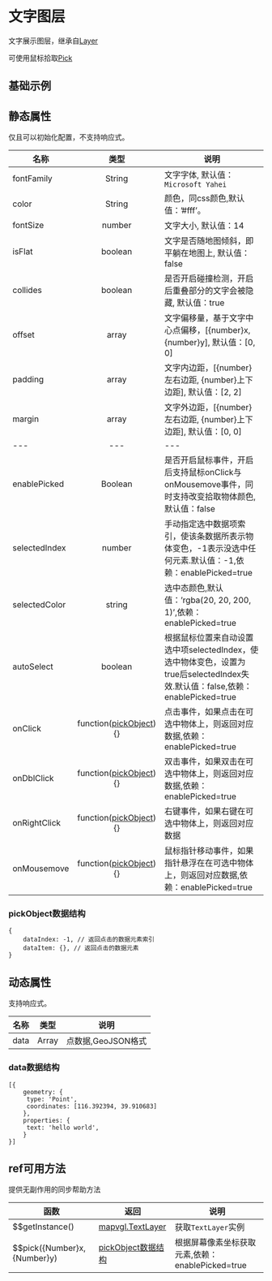 # 文字图层
文字展示图层，继承自[Layer](https://mapv.baidu.com/gl/docs/Layer.html)

可使用鼠标拾取[Pick](https://mapv.baidu.com/gl/docs/Pick.html)

## 基础示例

<vuep template="#example"></vuep>

<script v-pre type="text/x-template" id="example">

  <template>
    <div class="bmap-page-container">
      <el-bmap vid="bmapDemo" :zoom="zoom" :center="center" class="bmap-demo">
        <el-bmapv-view>
            <el-bmapv-text-layer color="#fff" :stroke-color="'red'" :font-weight="600" :offset="[0,100]" :font-size="30" :data="data" :enable-picked="true" :auto-select="true" :on-click="(e)=>{clickMarker(e)}"></el-bmapv-text-layer>
        </el-bmapv-view>
      </el-bmap>
      <button @click="switchHeight">切换文字高度</button> 
    </div>
  </template>

  <style>
    .bmap-demo {
      height: 300px;
    }
  </style>

  <script>
  
    module.exports = {
      name: 'bmap-page',
      data() {
        
        return {
          zoom: 14,
          center: [121.5273285, 31.21515044],
          color: '#ff0',
          data: [{
              geometry: {
                  type: 'Point',
                  coordinates: [121.5273285, 31.21515044],
              },
              properties: {
                  text: 'hello world'
                }
          }]
        };
      },
      mounted(){
      },
      methods: {
        clickMarker(e){
            console.log(e);
        },
        switchHeight(){
          let top = Math.random() * 100;
          this.data.splice (0,1, {
              geometry: {
                  type: 'Point',
                  coordinates: [121.5273285, 31.21515044, top],
              },
              properties: {
                  text: 'hello world'
                }
          });
        }
      }
    };
  </script>

</script>


## 静态属性
仅且可以初始化配置，不支持响应式。

名称 | 类型 | 说明
---|:---:|---
fontFamily | String | 文字字体, 默认值：`Microsoft Yahei`
color | String | 颜色，同css颜色,默认值：’#fff’。
fontSize | number | 文字大小, 默认值：14
isFlat | boolean | 文字是否随地图倾斜，即平躺在地图上, 默认值：false
collides | boolean | 是否开启碰撞检测，开启后重叠部分的文字会被隐藏, 默认值：true
offset | array | 文字偏移量，基于文字中心点偏移，[{number}x, {number}y], 默认值：[0, 0]
padding | array | 文字内边距，[{number}左右边距, {number}上下边距], 默认值：[2, 2]
margin | array | 文字外边距，[{number}左右边距, {number}上下边距], 默认值：[0, 0]
---|---|---
enablePicked | Boolean | 是否开启鼠标事件，开启后支持鼠标onClick与onMousemove事件，同时支持改变拾取物体颜色,默认值：false
selectedIndex | number | 手动指定选中数据项索引，使该条数据所表示物体变色，-1表示没选中任何元素.默认值：-1,依赖：enablePicked=true
selectedColor | string | 选中态颜色,默认值：’rgba(20, 20, 200, 1)’,依赖：enablePicked=true
autoSelect | boolean | 根据鼠标位置来自动设置选中项selectedIndex，使选中物体变色，设置为true后selectedIndex失效.默认值：false,依赖：enablePicked=true
onClick | function([pickObject](#pickObject数据结构)){} | 点击事件，如果点击在可选中物体上，则返回对应数据,依赖：enablePicked=true
onDblClick | function([pickObject](#pickObject数据结构)){} | 双击事件，如果双击在可选中物体上，则返回对应数据,依赖：enablePicked=true
onRightClick | function([pickObject](#pickObject数据结构)){} | 右键事件，如果右键在可选中物体上，则返回对应数据
onMousemove | function([pickObject](#pickObject数据结构)){} | 鼠标指针移动事件，如果指针悬浮在在可选中物体上，则返回对应数据,依赖：enablePicked=true

### pickObject数据结构
```
{
    dataIndex: -1, // 返回点击的数据元素索引
    dataItem: {}, // 返回点击的数据元素
}
```



## 动态属性
支持响应式。

名称 | 类型 | 说明
---|---|---|
data | Array  | 点数据,GeoJSON格式
                         
### data数据结构
```
[{
    geometry: {
     type: 'Point',
     coordinates: [116.392394, 39.910683]
    },
    properties: {
     text: 'hello world',
    }
}]
```

## ref可用方法
提供无副作用的同步帮助方法

函数 | 返回 | 说明
---|---|---|
$$getInstance() | [mapvgl.TextLayer](https://mapv.baidu.com/gl/docs/TextLayer.html) | 获取`TextLayer`实例
$$pick({Number}x, {Number}y) | [pickObject数据结构](#pickObject数据结构) | 根据屏幕像素坐标获取元素,依赖：enablePicked=true
